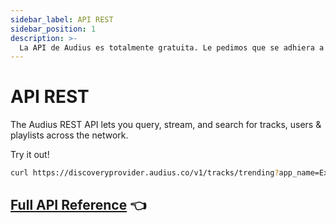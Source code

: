 ```yaml
---
sidebar_label: API REST
sidebar_position: 1
description: >-
  La API de Audius es totalmente gratuita. Le pedimos que se adhiera a las directrices de este doc y siempre acreditado a los artistas.
---
```


# API REST

The Audius REST API lets you query, stream, and search for tracks, users & playlists across the network.

Try it out!

```bash
curl https://discoveryprovider.audius.co/v1/tracks/trending?app_name=ExampleApp
```

## [Full API Reference](https://audiusproject.github.io/api-docs/#audius-api-docs)  👈  
